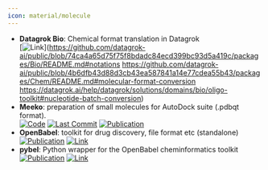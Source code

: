 ```yaml
---
icon: material/molecule
---
```


- **Datagrok Bio**: Chemical format translation in Datagrok  
	[![Link](https://img.shields.io/badge/Link-online-brightgreen?style=for-the-badge&logo=cachet&logoColor=65FF8F)](https://github.com/datagrok-ai/public/blob/74ca4a65d75f75f8bdadc84ecd399bc93d5a419c/packages/Bio/README.md#notations
https://github.com/datagrok-ai/public/blob/4b6dfb43d88d3cb43ea587841a14e77cdea55b43/packages/Chem/README.md#molecular-format-conversion
https://datagrok.ai/help/datagrok/solutions/domains/bio/oligo-toolkit#nucleotide-batch-conversion) 
- **Meeko**: preparation of small molecules for AutoDock suite (.pdbqt format).  
		[![Code](https://img.shields.io/github/stars/forlilab/Meeko?style=for-the-badge&logo=github)](https://github.com/forlilab/Meeko) [![Last Commit](https://img.shields.io/github/last-commit/forlilab/Meeko?style=for-the-badge&logo=github)](https://github.com/forlilab/Meeko) [![Publication](https://img.shields.io/badge/Publication-Citations:7-blue?style=for-the-badge&logo=bookstack)](https://doi.org/10.1017/qrd.2022.18) 
- **OpenBabel**: toolkit for drug discovery, file format etc (standalone)  
	[![Publication](https://img.shields.io/badge/Publication-Citations:6352-blue?style=for-the-badge&logo=bookstack)](https://doi.org/10.1186/1758-2946-3-33) [![Link](https://img.shields.io/badge/Link-offline-red?style=for-the-badge&logo=xamarin&logoColor=red)](http://openbabel.org/wiki/Main_Page) 
- **pybel**: Python wrapper for the OpenBabel cheminformatics toolkit  
	[![Publication](https://img.shields.io/badge/Publication-Citations:N/A-blue?style=for-the-badge&logo=bookstack)](1752-153X-2-5) [![Link](https://img.shields.io/badge/Link-online-brightgreen?style=for-the-badge&logo=cachet&logoColor=65FF8F)](https://openbabel.org/docs/UseTheLibrary/Python_Pybel.html) 
